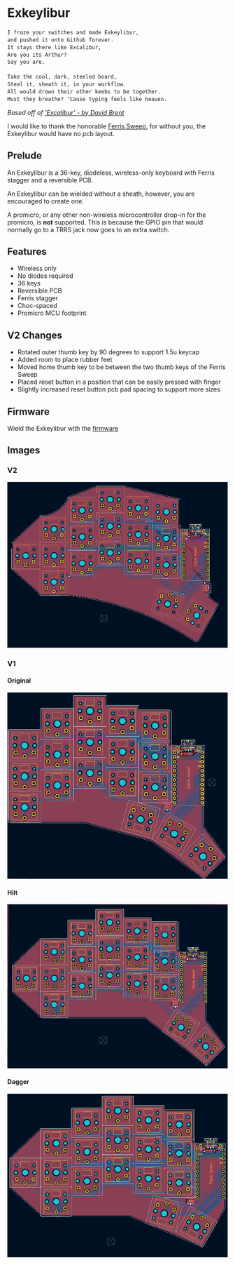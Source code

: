 # Exkeylibur

```markdown
I froze your switches and made Exkeylibur,
and pushed it onto Github forever.
It stays there like Excalibur,
Are you its Arthur?
Say you are.

Take the cool, dark, steeled board,
Steal it, sheath it, in your workflow.
All would drown their other keebs to be together.
Must they breathe? 'Cause typing feels like heaven.
```

*Based off of ['Excalibur' - by David Brent](https://www.youtube.com/watch?v=634TC7Feku4)*

I would like to thank the honorable [Ferris Sweep](https://github.com/davidphilipbarr/Sweep), for without you, the Exkeylibur would have no pcb layout.

## Prelude

An Exkeylibur is a 36-key, diodeless, wireless-only keyboard with Ferris stagger and a reversible PCB.

An Exkeylibur can be wielded without a sheath, however, you are encouraged to create one.

A promicro, or any other non-wireless microcontroller drop-in for the promicro, is **not** supported. This is because the GPIO pin that would normally go to a TRRS jack
now goes to an extra switch.

## Features

- Wireless only
- No diodes required
- 36 keys
- Reversible PCB
- Ferris stagger
- Choc-spaced
- Promicro MCU footprint

## V2 Changes

- Rotated outer thumb key by 90 degrees to support 1.5u keycap
- Added room to place rubber feet
- Moved home thumb key to be between the two thumb keys of the Ferris Sweep
- Placed reset button in a position that can be easily pressed with finger
- Slightly increased reset button pcb pad spacing to support more sizes

## Firmware

Wield the Exkeylibur with the [firmware](https://github.com/tlietz/zmk-config)

## Images

### V2

![v2](https://github.com/tlietz/Exkeylibur/blob/main/images/exkeylibur_v2.png)

### V1

#### Original

![original-pcb](https://github.com/tlietz/Exkeylibur/blob/main/images/og_pcb.png)

#### Hilt

![hilt-pcb](https://github.com/tlietz/Exkeylibur/blob/main/images/hilt_pcb.png)

#### Dagger

![dagger-pcb](https://github.com/tlietz/Exkeylibur/blob/main/images/dagger_pcb.png)
